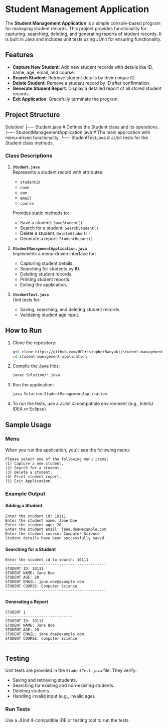 # Student Management Application

The **Student Management Application** is a simple console-based program for managing student records. This project provides functionality for capturing, searching, deleting, and generating reports of student records. It is built in Java and includes unit tests using JUnit for ensuring functionality.

## Features

- **Capture New Student**: Add new student records with details like ID, name, age, email, and course.
- **Search Student**: Retrieve student details by their unique ID.
- **Delete Student**: Remove a student record by ID after confirmation.
- **Generate Student Report**: Display a detailed report of all stored student records.
- **Exit Application**: Gracefully terminate the program.

## Project Structure

Solution/
├── Student.java                   # Defines the Student class and its operations.
├── StudentManagementApplication.java # The main application with menu-driven functionality.
└── StudentTest.java               # JUnit tests for the Student class methods.

### Class Descriptions

1. **`Student.java`**  
   Represents a student record with attributes:
   - `studentId`
   - `name`
   - `age`
   - `email`
   - `course`

   Provides static methods to:
   - Save a student: `SaveStudent()`
   - Search for a student: `SearchStudent()`
   - Delete a student: `DeleteStudent()`
   - Generate a report: `StudentReport()`

2. **`StudentManagementApplication.java`**  
   Implements a menu-driven interface for:
   - Capturing student details.
   - Searching for students by ID.
   - Deleting student records.
   - Printing student reports.
   - Exiting the application.

3. **`StudentTest.java`**  
   Unit tests for:
   - Saving, searching, and deleting student records.
   - Validating student age input.

## How to Run

1. Clone the repository:
   ```bash
   git clone https://github.com/HChristopherNaoyuki/student-management-application-java.git
   cd student-management-application
   ```

2. Compile the Java files:
   ```bash
   javac Solution/*.java
   ```

3. Run the application:
   ```bash
   java Solution.StudentManagementApplication
   ```

4. To run the tests, use a JUnit 4-compatible environment (e.g., IntelliJ IDEA or Eclipse).

## Sample Usage

### Menu
When you run the application, you'll see the following menu:
```plaintext
Please select one of the following menu items:
(1) Capture a new student.
(2) Search for a student.
(3) Delete a student.
(4) Print student report.
(5) Exit Application.
```

### Example Output
#### Adding a Student
```plaintext
Enter the student id: 10111
Enter the student name: Jane Doe
Enter the student age: 20
Enter the student email: jane.doe@example.com
Enter the student course: Computer Science
Student details have been successfully saved.
```

#### Searching for a Student
```plaintext
Enter the student id to search: 10111
---------------------------------------------
STUDENT ID: 10111
STUDENT NAME: Jane Doe
STUDENT AGE: 20
STUDENT EMAIL: jane.doe@example.com
STUDENT COURSE: Computer Science
---------------------------------------------
```

#### Generating a Report
```plaintext
STUDENT 1
------------------------------
STUDENT ID: 10111
STUDENT NAME: Jane Doe
STUDENT AGE: 20
STUDENT EMAIL: jane.doe@example.com
STUDENT COURSE: Computer Science
------------------------------
```

## Testing

Unit tests are provided in the `StudentTest.java` file. They verify:
- Saving and retrieving students.
- Searching for existing and non-existing students.
- Deleting students.
- Handling invalid input (e.g., invalid age).

### Run Tests
Use a JUnit 4-compatible IDE or testing tool to run the tests.
